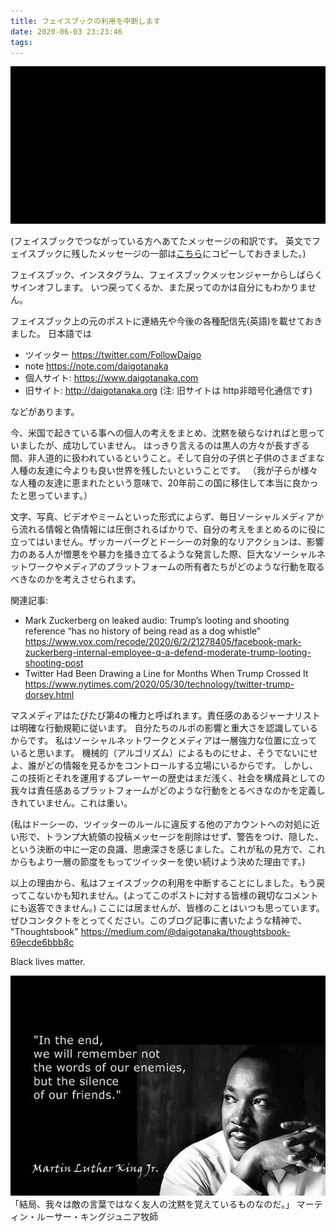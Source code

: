 ```yaml
---
title: フェイスブックの利用を中断します
date: 2020-06-03 23:23:46
tags:
---
```

![blackout](/images/blackout.png)

(フェイスブックでつながっている方へあてたメッセージの和訳です。
英文でフェイスブックに残したメッセージの一部は[こちら](/en/sign-off-from-facebook/)にコピーしておきました。)

フェイスブック、インスタグラム、フェイスブックメッセンジャーからしばらくサインオフします。
いつ戻ってくるか、また戻ってのかは自分にもわかりません。

フェイスブック上の元のポストに連絡先や今後の各種配信先(英語)を載せておきました。
日本語では
- ツイッター https://twitter.com/FollowDaigo
- note https://note.com/daigotanaka
- 個人サイト: https://www.daigotanaka.com
- 旧サイト: http://daigotanaka.org (注: 旧サイトは http非暗号化通信です)

などがあります。

今、米国で起きている事への個人の考えをまとめ、沈黙を破らなければと思っていましたが、成功していません。
はっきり言えるのは黒人の方々が長すぎる間、非人道的に扱われているということ。そして自分の子供と子供のさまざまな人種の友達に今よりも良い世界を残したいということです。
（我が子らが様々な人種の友達に恵まれたという意味で、20年前この国に移住して本当に良かったと思っています。）

文字、写真、ビデオやミームといった形式によらず、毎日ソーシャルメディアから流れる情報と偽情報には圧倒されるばかりで、自分の考えをまとめるのに役に立ってはいません。ザッカーバーグとドーシーの対象的なリアクションは、影響力のある人が憎悪をや暴力を掻き立てるような発言した際、巨大なソーシャルネットワークやメディアのプラットフォームの所有者たちがどのような行動を取るべきなのかを考えさせられます。

関連記事:
- Mark Zuckerberg on leaked audio: Trump’s looting and shooting reference “has no history of being read as a dog whistle”
https://www.vox.com/recode/2020/6/2/21278405/facebook-mark-zuckerberg-internal-employee-q-a-defend-moderate-trump-looting-shooting-post
- Twitter Had Been Drawing a Line for Months When Trump Crossed It
https://www.nytimes.com/2020/05/30/technology/twitter-trump-dorsey.html

マスメディアはたびたび第4の権力と呼ばれます。責任感のあるジャーナリストは明確な行動規範に従います。
自分たちのルポの影響と重大さを認識しているからです。
私はソーシャルネットワークとメディアは一層強力な位置に立っていると思います。
機械的（アルゴリズム）によるものにせよ、そうでないにせよ、誰がどの情報を見るかをコントロールする立場にいるからです。
しかし、この技術とそれを運用するプレーヤーの歴史はまだ浅く、社会を構成員としての我々は責任感あるプラットフォームがどのような行動をとるべきなのかを定義しきれていません。これは重い。

(私はドーシーの、ツイッターのルールに違反する他のアカウントへの対処に近い形で、トランプ大統領の投稿メッセージを削除はせず、警告をつけ、隠した、という決断の中に一定の良識、思慮深さを感じました。これが私の見方で、これからもより一層の節度をもってツイッターを使い続けよう決めた理由です。)

以上の理由から、私はフェイスブックの利用を中断することにしました。もう戻ってこないかも知れません。(よってこのポストに対する皆様の親切なコメントにも返答できません。)
ここには居ませんが、皆様のことはいつも思っています。ぜひコンタクトをとってください。このブログ記事に書いたような精神で、
"Thoughtsbook" https://medium.com/@daigotanaka/thoughtsbook-69ecde6bbb8c

Black lives matter.

![mlk](/images/mlk-on-silent-friends.jpg)
「結局、我々は敵の言葉ではなく友人の沈黙を覚えているものなのだ。」 マーティン・ルーサー・キングジュニア牧師

